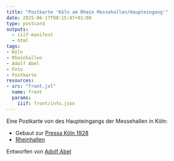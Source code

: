 ```yaml
---
title: "Postkarte 'Köln am Rhein Messehallen/Haupteingang'"
date: 2025-06-17T00:15:07+01:00
type: postcard
outputs:
  - iiif-manifest
  - html
tags:
- Köln
- Rheinhallen
- Adolf Abel
- Foto
- Postkarte
resources:
- src: "front.jxl"
  name: front
  params:
    iiif: front/info.json
---
```


Eine Postkarte von des Haupteingangs der Messehallen in Köln:
<!--more-->
* Gebaut zur [Pressa Köln 1928](https://de.wikipedia.org/wiki/Pressa)
* [Rheinhallen](https://de.wikipedia.org/wiki/Rheinhallen)

Entworfen von [Adolf Abel](/tags/Adolf-Abel)
